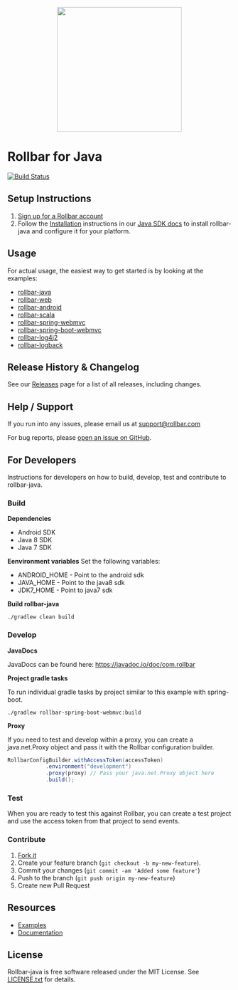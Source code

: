 <p align="center">
    <a href="https://rollbar.com" target="_blank" align="center">
        <img src="https://rollbar.com/assets/media/rollbar-logo-color-horiz.png" width="280">
    </a>
<br/>
    <h1>Rollbar for Java</h1>
</p>

[![Build Status](https://travis-ci.org/rollbar/rollbar-java.svg?branch=master)](https://travis-ci.org/rollbar/rollbar-java)


## Setup Instructions

1. [Sign up for a Rollbar account](https://rollbar.com/signup)
2. Follow the [Installation](https://docs.rollbar.com/docs/java#section-installation) instructions in our [Java SDK docs](https://docs.rollbar.com/docs/java) to install rollbar-java and configure it for your platform.
 
## Usage

For actual usage, the easiest way to get started is by looking at the examples:

- [rollbar-java](https://github.com/rollbar/rollbar-java/tree/master/examples/rollbar-java)
- [rollbar-web](https://github.com/rollbar/rollbar-java/tree/master/examples/rollbar-web)
- [rollbar-android](https://github.com/rollbar/rollbar-java/tree/master/examples/rollbar-android)
- [rollbar-scala](https://github.com/rollbar/rollbar-java/tree/master/examples/rollbar-scala)
- [rollbar-spring-webmvc](https://github.com/rollbar/rollbar-java/tree/master/examples/rollbar-spring-webmvc)
- [rollbar-spring-boot-webmvc](https://github.com/rollbar/rollbar-java/tree/master/examples/rollbar-spring-boot-webmvc)
- [rollbar-log4j2](https://github.com/rollbar/rollbar-java/tree/master/examples/rollbar-log4j2)
- [rollbar-logback](https://github.com/rollbar/rollbar-java/tree/master/examples/rollbar-logback)

## Release History & Changelog

See our [Releases](https://github.com/rollbar/rollbar-java/releases) page for a list of all releases, including changes.
 
## Help / Support

If you run into any issues, please email us at [support@rollbar.com](mailto:support@rollbar.com)

For bug reports, please [open an issue on GitHub](https://github.com/rollbar/rollbar-java/issues/new).

## For Developers

Instructions for developers on how to build, develop, test and contribute to rollbar-java.

### Build
**Dependencies**
* Android SDK
* Java 8 SDK
* Java 7 SDK

**Eenvironment variables**
Set the following variables:
* ANDROID_HOME - Point to the android sdk
* JAVA_HOME - Point to the java8 sdk
* JDK7_HOME - Point to java7 sdk

**Build rollbar-java**
```shell script
./gradlew clean build
```

### Develop

**JavaDocs**

JavaDocs can be found here: https://javadoc.io/doc/com.rollbar

**Project gradle tasks**

To run individual gradle tasks by project similar to this example with spring-boot.

```shell script
./gradlew rollbar-spring-boot-webmvc:build
````

**Proxy**

If you need to test and develop within a proxy, you can create a java.net.Proxy object and pass it with the Rollbar configuration builder.

```java
RollbarConfigBuilder.withAccessToken(accessToken)             
            .environment("development")
            .proxy(proxy) // Pass your java.net.Proxy object here
            .build();
```


### Test

When you are ready to test this against Rollbar, you can create a test project and use the access token from that project to send events.

### Contribute

1. [Fork it](https://github.com/rollbar/rollbar-java)
2. Create your feature branch (```git checkout -b my-new-feature```).
3. Commit your changes (```git commit -am 'Added some feature'```)
4. Push to the branch (```git push origin my-new-feature```)
5. Create new Pull Request

## Resources

* [Examples](https://github.com/rollbar/rollbar-java/tree/master/examples)
* [Documentation](https://docs.rollbar.com/docs/java)

## License

Rollbar-java is free software released under the MIT License. See [LICENSE.txt](LICENSE.txt) for details.
